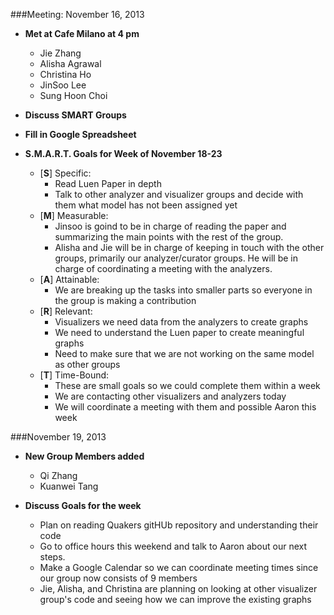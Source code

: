 ###Meeting: November 16, 2013

- **Met at Cafe Milano at 4 pm**
  - Jie Zhang
  - Alisha Agrawal
  - Christina Ho
  - JinSoo Lee
  - Sung Hoon Choi
- **Discuss SMART Groups**
- **Fill in Google Spreadsheet**

- **S.M.A.R.T. Goals for Week of November 18-23**
  - [**S**] Specific:
    - Read Luen Paper in depth
    - Talk to other analyzer and visualizer groups and decide with them what model has not been assigned yet
  - [**M**] Measurable:
    - Jinsoo is goind to be in charge of reading the paper and summarizing the main points with the rest of the group.
    - Alisha and Jie will be in charge of keeping in touch with the other groups, primarily our analyzer/curator groups. He will be in charge of coordinating a meeting with the analyzers.
  - [**A**] Attainable:
    - We are breaking up the tasks into smaller parts so everyone in the group is making a contribution
  - [**R**] Relevant: 
    - Visualizers we need data from the analyzers to create graphs
    - We need to understand the Luen paper to create meaningful graphs
    - Need to make sure that we are not working on the same model as other groups
  - [**T**] Time-Bound:
    - These are small goals so we could complete them within a week
    - We are contacting other visualizers and analyzers today
    - We will coordinate a meeting with them and possible Aaron this week

###November 19, 2013

- **New Group Members added**
  - Qi Zhang
  - Kuanwei Tang

- **Discuss Goals for the week**
  - Plan on reading Quakers gitHUb repository and understanding their code
  - Go to office hours this weekend and talk to Aaron about our next steps.
  - Make a Google Calendar so we can coordinate meeting times since our group now consists of 9 members
  - Jie, Alisha, and Christina are planning on looking at other visualizer group's code and seeing how we can improve the existing graphs

